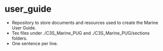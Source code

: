# user_guide
- Repository to store documents and resources used to create the Marine User Guide.
- Tex files under ./C3S_Marine_PUG and ./C3S_Marine_PUG/sections folders.
- One sentence per line.
